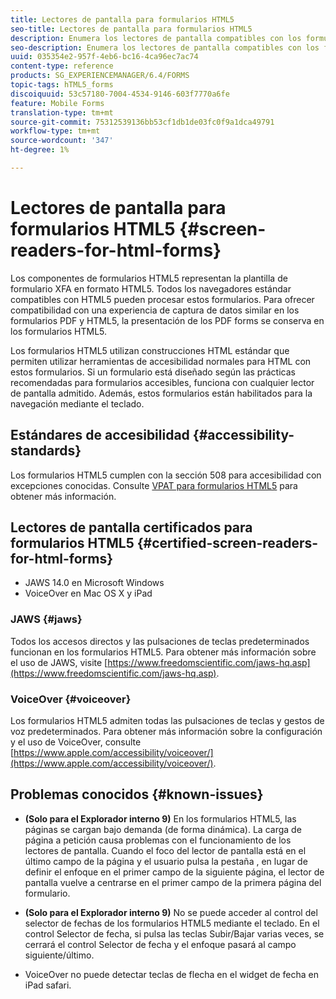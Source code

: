 ```yaml
---
title: Lectores de pantalla para formularios HTML5
seo-title: Lectores de pantalla para formularios HTML5
description: Enumera los lectores de pantalla compatibles con los formularios HTML5.
seo-description: Enumera los lectores de pantalla compatibles con los formularios HTML5.
uuid: 035354e2-957f-4eb6-bc16-4ca96ec7ac74
content-type: reference
products: SG_EXPERIENCEMANAGER/6.4/FORMS
topic-tags: hTML5_forms
discoiquuid: 53c57180-7004-4534-9146-603f7770a6fe
feature: Mobile Forms
translation-type: tm+mt
source-git-commit: 75312539136bb53cf1db1de03fc0f9a1dca49791
workflow-type: tm+mt
source-wordcount: '347'
ht-degree: 1%

---
```



# Lectores de pantalla para formularios HTML5 {#screen-readers-for-html-forms}

Los componentes de formularios HTML5 representan la plantilla de formulario XFA en formato HTML5. Todos los navegadores estándar compatibles con HTML5 pueden procesar estos formularios. Para ofrecer compatibilidad con una experiencia de captura de datos similar en los formularios PDF y HTML5, la presentación de los PDF forms se conserva en los formularios HTML5.

Los formularios HTML5 utilizan construcciones HTML estándar que permiten utilizar herramientas de accesibilidad normales para HTML con estos formularios. Si un formulario está diseñado según las prácticas recomendadas para formularios accesibles, funciona con cualquier lector de pantalla admitido. Además, estos formularios están habilitados para la navegación mediante el teclado.

## Estándares de accesibilidad {#accessibility-standards}

Los formularios HTML5 cumplen con la sección 508 para accesibilidad con excepciones conocidas. Consulte [VPAT para formularios HTML5](https://www.adobe.com/mena_en/accessibility/compliance/livecycle-mobile-forms-es4-section-508-vpat.html) para obtener más información.

## Lectores de pantalla certificados para formularios HTML5 {#certified-screen-readers-for-html-forms}

* JAWS 14.0 en Microsoft Windows
* VoiceOver en Mac OS X y iPad

### JAWS {#jaws}

Todos los accesos directos y las pulsaciones de teclas predeterminados funcionan en los formularios HTML5. Para obtener más información sobre el uso de JAWS, visite [https://www.freedomscientific.com/jaws-hq.asp](https://www.freedomscientific.com/jaws-hq.asp).

### VoiceOver {#voiceover}

Los formularios HTML5 admiten todas las pulsaciones de teclas y gestos de voz predeterminados. Para obtener más información sobre la configuración y el uso de VoiceOver, consulte [https://www.apple.com/accessibility/voiceover/](https://www.apple.com/accessibility/voiceover/).

## Problemas conocidos {#known-issues}

* **(Solo para el Explorador interno 9)** En los formularios HTML5, las páginas se cargan bajo demanda (de forma dinámica). La carga de página a petición causa problemas con el funcionamiento de los lectores de pantalla. Cuando el foco del lector de pantalla está en el último campo de la página y el usuario pulsa la pestaña , en lugar de definir el enfoque en el primer campo de la siguiente página, el lector de pantalla vuelve a centrarse en el primer campo de la primera página del formulario.
* **(Solo para el Explorador interno 9)** No se puede acceder al control del selector de fechas de los formularios HTML5 mediante el teclado. En el control Selector de fecha, si pulsa las teclas Subir/Bajar varias veces, se cerrará el control Selector de fecha y el enfoque pasará al campo siguiente/último.

* VoiceOver no puede detectar teclas de flecha en el widget de fecha en iPad safari.
